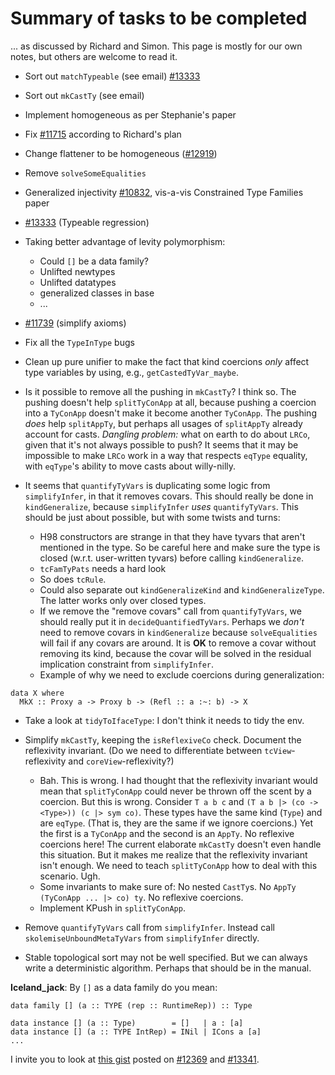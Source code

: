 # Summary of tasks to be completed



... as discussed by Richard and Simon. This page is mostly for our own notes, but others are welcome to read it.


- Sort out `matchTypeable` (see email) [\#13333](https://gitlab.staging.haskell.org/ghc/ghc/issues/13333)
- Sort out `mkCastTy` (see email)
- Implement homogeneous as per Stephanie's paper
- Fix [\#11715](https://gitlab.staging.haskell.org/ghc/ghc/issues/11715) according to Richard's plan
- Change flattener to be homogeneous ([\#12919](https://gitlab.staging.haskell.org/ghc/ghc/issues/12919))
- Remove `solveSomeEqualities`
- Generalized injectivity [\#10832](https://gitlab.staging.haskell.org/ghc/ghc/issues/10832), vis-a-vis Constrained Type Families paper
- [\#13333](https://gitlab.staging.haskell.org/ghc/ghc/issues/13333) (Typeable regression)
- Taking better advantage of levity polymorphism:

  - Could `[]` be a data family?
  - Unlifted newtypes
  - Unlifted datatypes
  - generalized classes in base
  - ...
- [\#11739](https://gitlab.staging.haskell.org/ghc/ghc/issues/11739) (simplify axioms)
- Fix all the `TypeInType` bugs
- Clean up pure unifier to make the fact that kind coercions *only* affect type variables by using, e.g., `getCastedTyVar_maybe`.
- Is it possible to remove all the pushing in `mkCastTy`? I think so. The pushing doesn't help `splitTyConApp` at all, because pushing a coercion into a `TyConApp` doesn't make it become another `TyConApp`. The pushing *does* help `splitAppTy`, but perhaps all usages of `splitAppTy` already account for casts. *Dangling problem:* what on earth to do about `LRCo`, given that it's not always possible to push? It seems that it may be impossible to make `LRCo` work in a way that respects `eqType` equality, with `eqType`'s ability to move casts about willy-nilly.
- It seems that `quantifyTyVars` is duplicating some logic from `simplifyInfer`, in that it removes covars. This should really be done in `kindGeneralize`, because `simplifyInfer` *uses* `quantifyTyVars`. This should be just about possible, but with some twists and turns:

  - H98 constructors are strange in that they have tyvars that aren't mentioned in the type. So be careful here and make sure the type is closed (w.r.t. user-written tyvars) before calling `kindGeneralize`.
  - `tcFamTyPats` needs a hard look
  - So does `tcRule`.
  - Could also separate out `kindGeneralizeKind` and `kindGeneralizeType`. The latter works only over closed types.
  - If we remove the "remove covars" call from `quantifyTyVars`, we should really put it in `decideQuantifiedTyVars`. Perhaps we *don't* need to remove covars in `kindGeneralize` because `solveEqualities` will fail if any covars are around. It is **OK** to remove a covar without removing its kind, because the covar will be solved in the residual implication constraint from `simplifyInfer`.
  - Example of why we need to exclude coercions during generalization:

```wiki
data X where
  MkX :: Proxy a -> Proxy b -> (Refl :: a :~: b) -> X
```

- Take a look at `tidyToIfaceType`: I don't think it needs to tidy the env.
- Simplify `mkCastTy`, keeping the `isReflexiveCo` check. Document the reflexivity invariant. (Do we need to differentiate between `tcView`-reflexivity and `coreView`-reflexivity?)

  - Bah. This is wrong. I had thought that the reflexivity invariant would mean that `splitTyConApp` could never be thrown off the scent by a coercion. But this is wrong. Consider `T a b c` and `(T a b |> (co -> <Type>)) (c |> sym co)`. These types have the same kind (`Type`) and are `eqType`. (That is, they are the same if we ignore coercions.) Yet the first is a `TyConApp` and the second is an `AppTy`. No reflexive coercions here! The current elaborate `mkCastTy` doesn't even handle this situation. But it makes me realize that the reflexivity invariant isn't enough. We need to teach `splitTyConApp` how to deal with this scenario. Ugh.
  - Some invariants to make sure of: No nested `CastTy`s. No `AppTy (TyConApp ... |> co) ty`. No reflexive coercions.
  - Implement KPush in `splitTyConApp`.
- Remove `quantifyTyVars` call from `simplifyInfer`. Instead call `skolemiseUnboundMetaTyVars` from `simplifyInfer` directly.
- Stable topological sort may not be well specified. But we can always write a deterministic algorithm. Perhaps that should be in the manual.


**Iceland\_jack**: By `[]` as a data family do you mean:


```
data family [] (a :: TYPE (rep :: RuntimeRep)) :: Type

data instance [] (a :: Type)        = []   | a : [a]
data instance [] (a :: TYPE IntRep) = INil | ICons a [a]
...
```


I invite you to look at [
this gist](https://gist.github.com/Icelandjack/1824f4544c86b4ab497282783f94c360) posted on [\#12369](https://gitlab.staging.haskell.org/ghc/ghc/issues/12369) and [\#13341](https://gitlab.staging.haskell.org/ghc/ghc/issues/13341).



